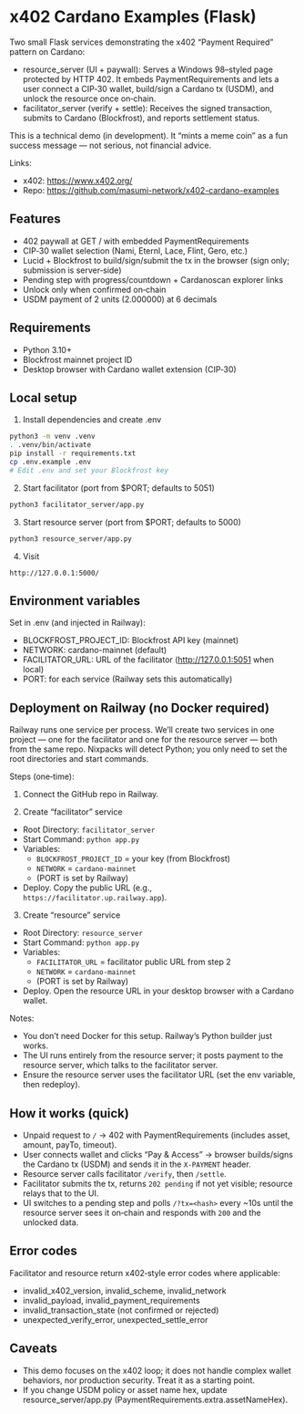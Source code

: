 # x402 Cardano Examples (Flask)

Two small Flask services demonstrating the x402 “Payment Required” pattern on Cardano:

- resource_server (UI + paywall): Serves a Windows 98–styled page protected by HTTP 402. It embeds PaymentRequirements and lets a user connect a CIP‑30 wallet, build/sign a Cardano tx (USDM), and unlock the resource once on‑chain.
- facilitator_server (verify + settle): Receives the signed transaction, submits to Cardano (Blockfrost), and reports settlement status.

This is a technical demo (in development). It “mints a meme coin” as a fun success message — not serious, not financial advice.

Links:
- x402: https://www.x402.org/
- Repo: https://github.com/masumi-network/x402-cardano-examples

## Features

- 402 paywall at GET / with embedded PaymentRequirements
- CIP‑30 wallet selection (Nami, Eternl, Lace, Flint, Gero, etc.)
- Lucid + Blockfrost to build/sign/submit the tx in the browser (sign only; submission is server‑side)
- Pending step with progress/countdown + Cardanoscan explorer links
- Unlock only when confirmed on‑chain
- USDM payment of 2 units (2.000000) at 6 decimals

## Requirements

- Python 3.10+
- Blockfrost mainnet project ID
- Desktop browser with Cardano wallet extension (CIP‑30)

## Local setup

1) Install dependencies and create .env

```bash
python3 -m venv .venv
. .venv/bin/activate
pip install -r requirements.txt
cp .env.example .env
# Edit .env and set your Blockfrost key
```

2) Start facilitator (port from $PORT; defaults to 5051)

```bash
python3 facilitator_server/app.py
```

3) Start resource server (port from $PORT; defaults to 5000)

```bash
python3 resource_server/app.py
```

4) Visit

```
http://127.0.0.1:5000/
```

## Environment variables

Set in .env (and injected in Railway):

- BLOCKFROST_PROJECT_ID: Blockfrost API key (mainnet)
- NETWORK: cardano-mainnet (default)
- FACILITATOR_URL: URL of the facilitator (http://127.0.0.1:5051 when local)
- PORT: for each service (Railway sets this automatically)

## Deployment on Railway (no Docker required)

Railway runs one service per process. We’ll create two services in one project — one for the facilitator and one for the resource server — both from the same repo. Nixpacks will detect Python; you only need to set the root directories and start commands.

Steps (one‑time):

1) Connect the GitHub repo in Railway.

2) Create “facilitator” service
- Root Directory: `facilitator_server`
- Start Command: `python app.py`
- Variables:
  - `BLOCKFROST_PROJECT_ID` = your key (from Blockfrost)
  - `NETWORK` = `cardano-mainnet`
  - (PORT is set by Railway)
- Deploy. Copy the public URL (e.g., `https://facilitator.up.railway.app`).

3) Create “resource” service
- Root Directory: `resource_server`
- Start Command: `python app.py`
- Variables:
  - `FACILITATOR_URL` = facilitator public URL from step 2
  - `NETWORK` = `cardano-mainnet`
  - (PORT is set by Railway)
- Deploy. Open the resource URL in your desktop browser with a Cardano wallet.

Notes:
- You don’t need Docker for this setup. Railway’s Python builder just works.
- The UI runs entirely from the resource server; it posts payment to the resource server, which talks to the facilitator server.
- Ensure the resource server uses the facilitator URL (set the env variable, then redeploy).

## How it works (quick)

- Unpaid request to `/` → 402 with PaymentRequirements (includes asset, amount, payTo, timeout).
- User connects wallet and clicks “Pay & Access” → browser builds/signs the Cardano tx (USDM) and sends it in the `X-PAYMENT` header.
- Resource server calls facilitator `/verify`, then `/settle`.
- Facilitator submits the tx, returns `202 pending` if not yet visible; resource relays that to the UI.
- UI switches to a pending step and polls `/?tx=<hash>` every ~10s until the resource server sees it on‑chain and responds with `200` and the unlocked data.

## Error codes

Facilitator and resource return x402‑style error codes where applicable:

- invalid_x402_version, invalid_scheme, invalid_network
- invalid_payload, invalid_payment_requirements
- invalid_transaction_state (not confirmed or rejected)
- unexpected_verify_error, unexpected_settle_error

## Caveats

- This demo focuses on the x402 loop; it does not handle complex wallet behaviors, nor production security. Treat it as a starting point.
- If you change USDM policy or asset name hex, update resource_server/app.py (PaymentRequirements.extra.assetNameHex).
